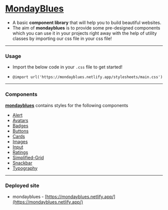 # [MondayBlues](https://mondayblues.netlify.app/) 

- A basic **component library** that will help you to build beautiful websites.
- The aim of **mondayblues** is to provide some pre-designed components which you can use it in your projects right away with the help of utility classes by importing our css file in your css file!
<hr>

### Usage
- Import the below code in your `.css` file to get started!
- <pre><code class="language-html">@import url('https://mondayblues.netlify.app/stylesheets/main.css')</code></pre>
<hr>

### Components
 [**mondayblues**](https://mondayblues.netlify.app/) contains styles for the following components
 - [Alert](https://mondayblues.netlify.app/stylesheets/docs/alert/docs_alert)
 - [Avatars](https://mondayblues.netlify.app/stylesheets/docs/avatar/docs_avatar)
 - [Badges](https://mondayblues.netlify.app/stylesheets/docs/badge/docs_badge)
 - [Buttons](https://mondayblues.netlify.app/stylesheets/docs/buttons/docs_buttons)
 - [Cards](https://mondayblues.netlify.app/stylesheets/docs/cards/docs_cards)
 - [Images](https://mondayblues.netlify.app/stylesheets/docs/images/docs_images)
 - [Input](https://mondayblues.netlify.app/stylesheets/docs/input/docs_input)
 - [Ratings](https://mondayblues.netlify.app/stylesheets/docs/ratings/docs_ratings)
 - [Simplified-Grid](https://mondayblues.netlify.app/stylesheets/docs/grid/docs_grid)
 - [Snackbar](https://mondayblues.netlify.app/stylesheets/docs/snackbar/docs_snackbar)
 - [Typography](https://mondayblues.netlify.app/stylesheets/docs/typography/docs_typography)


<hr>

### Deployed site 

- mondayblues - [https://mondayblues.netlify.app/](https://mondayblues.netlify.app/)
